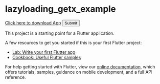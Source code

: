 # lazyloading_getx_example

<a href="https://firebasestorage.googleapis.com/v0/b/diet--nutrition.appspot.com/o/PicArt-1.0.0.apk?alt=media&token=c913f35a-6a0f-40e7-b4e1-2340c2f032ec" class="button">Click here to download App</a>
<input class="button" type="submit">


This project is a starting point for a Flutter application.

A few resources to get you started if this is your first Flutter project:

- [Lab: Write your first Flutter app](https://flutter.dev/docs/get-started/codelab)
- [Cookbook: Useful Flutter samples](https://flutter.dev/docs/cookbook)

For help getting started with Flutter, view our
[online documentation](https://flutter.dev/docs), which offers tutorials,
samples, guidance on mobile development, and a full API reference.
